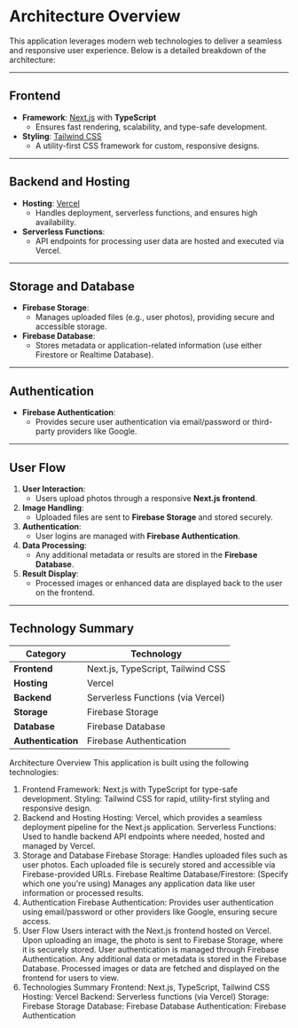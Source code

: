 # Architecture Overview

This application leverages modern web technologies to deliver a seamless and responsive user experience. Below is a detailed breakdown of the architecture:

---

## **Frontend**
- **Framework**: [Next.js](https://nextjs.org/) with **TypeScript**
  - Ensures fast rendering, scalability, and type-safe development.
- **Styling**: [Tailwind CSS](https://tailwindcss.com/)
  - A utility-first CSS framework for custom, responsive designs.

---

## **Backend and Hosting**
- **Hosting**: [Vercel](https://vercel.com/)
  - Handles deployment, serverless functions, and ensures high availability.
- **Serverless Functions**:
  - API endpoints for processing user data are hosted and executed via Vercel.

---

## **Storage and Database**
- **Firebase Storage**:
  - Manages uploaded files (e.g., user photos), providing secure and accessible storage.
- **Firebase Database**:
  - Stores metadata or application-related information (use either Firestore or Realtime Database).

---

## **Authentication**
- **Firebase Authentication**:
  - Provides secure user authentication via email/password or third-party providers like Google.

---

## **User Flow**
1. **User Interaction**:
   - Users upload photos through a responsive **Next.js frontend**.
2. **Image Handling**:
   - Uploaded files are sent to **Firebase Storage** and stored securely.
3. **Authentication**:
   - User logins are managed with **Firebase Authentication**.
4. **Data Processing**:
   - Any additional metadata or results are stored in the **Firebase Database**.
5. **Result Display**:
   - Processed images or enhanced data are displayed back to the user on the frontend.

---

## **Technology Summary**

<table>
  <thead>
    <tr>
      <th>Category</th>
      <th>Technology</th>
    </tr>
  </thead>
  <tbody>
    <tr>
      <td><strong>Frontend</strong></td>
      <td>Next.js, TypeScript, Tailwind CSS</td>
    </tr>
    <tr>
      <td><strong>Hosting</strong></td>
      <td>Vercel</td>
    </tr>
    <tr>
      <td><strong>Backend</strong></td>
      <td>Serverless Functions (via Vercel)</td>
    </tr>
    <tr>
      <td><strong>Storage</strong></td>
      <td>Firebase Storage</td>
    </tr>
    <tr>
      <td><strong>Database</strong></td>
      <td>Firebase Database</td>
    </tr>
    <tr>
      <td><strong>Authentication</strong></td>
      <td>Firebase Authentication</td>
    </tr>
  </tbody>
</table>


Architecture Overview
This application is built using the following technologies:

1. Frontend
Framework: Next.js with TypeScript for type-safe development.
Styling: Tailwind CSS for rapid, utility-first styling and responsive design.
2. Backend and Hosting
Hosting: Vercel, which provides a seamless deployment pipeline for the Next.js application.
Serverless Functions: Used to handle backend API endpoints where needed, hosted and managed by Vercel.
3. Storage and Database
Firebase Storage: Handles uploaded files such as user photos. Each uploaded file is securely stored and accessible via Firebase-provided URLs.
Firebase Realtime Database/Firestore: (Specify which one you're using) Manages any application data like user information or processed results.
4. Authentication
Firebase Authentication: Provides user authentication using email/password or other providers like Google, ensuring secure access.
5. User Flow
Users interact with the Next.js frontend hosted on Vercel.
Upon uploading an image, the photo is sent to Firebase Storage, where it is securely stored.
User authentication is managed through Firebase Authentication.
Any additional data or metadata is stored in the Firebase Database.
Processed images or data are fetched and displayed on the frontend for users to view.
6. Technologies Summary
Frontend: Next.js, TypeScript, Tailwind CSS
Hosting: Vercel
Backend: Serverless functions (via Vercel)
Storage: Firebase Storage
Database: Firebase Database
Authentication: Firebase Authentication